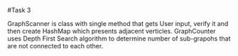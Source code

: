 #Task 3 

GraphScanner is class with single method that gets User input, verify it and then create HashMap which presents adjacent verticles.
GraphCounter uses Depth First Search algorithm to determine number of sub-grapohs that are not connected to each other. 
